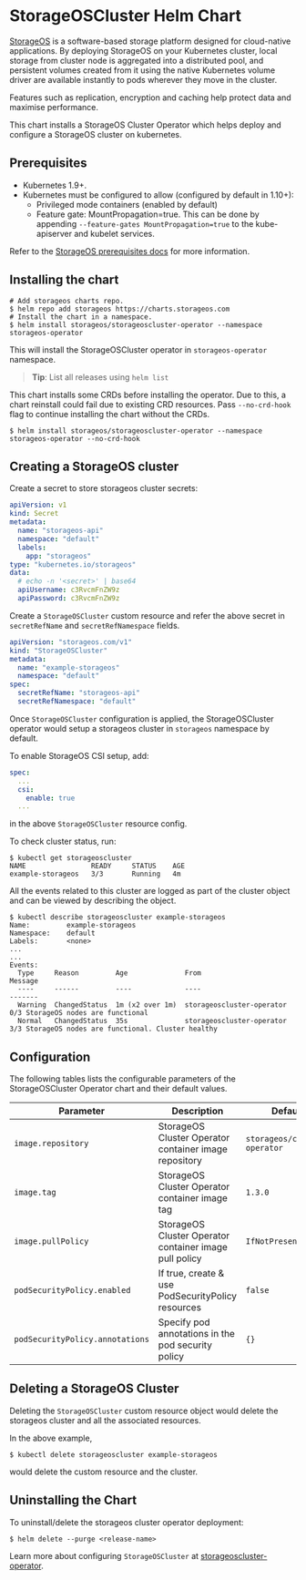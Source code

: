 # StorageOSCluster Helm Chart

[StorageOS](https://storageos.com) is a software-based storage platform designed for cloud-native applications.  By
deploying StorageOS on your Kubernetes cluster, local storage from cluster node is aggregated into a distributed pool,
and persistent volumes created from it using the native Kubernetes volume driver are available instantly to pods
wherever they move in the cluster.

Features such as replication, encryption and caching help protect data and maximise performance.

This chart installs a StorageOS Cluster Operator which helps deploy and
configure a StorageOS cluster on kubernetes.

## Prerequisites

- Kubernetes 1.9+.
- Kubernetes must be configured to allow (configured by default in 1.10+):
    - Privileged mode containers (enabled by default)
    - Feature gate: MountPropagation=true.  This can be done by appending `--feature-gates MountPropagation=true` to the
      kube-apiserver and kubelet services.

Refer to the [StorageOS prerequisites docs](https://docs.storageos.com/docs/prerequisites/overview) for more information.


## Installing the chart

```console
# Add storageos charts repo.
$ helm repo add storageos https://charts.storageos.com
# Install the chart in a namespace.
$ helm install storageos/storageoscluster-operator --namespace storageos-operator
```

This will install the StorageOSCluster operator in `storageos-operator` namespace.

> **Tip**: List all releases using `helm list`

This chart installs some CRDs before installing the operator. Due to this, a
chart reinstall could fail due to existing CRD resources. Pass `--no-crd-hook`
flag to continue installing the chart without the CRDs.

```console
$ helm install storageos/storageoscluster-operator --namespace storageos-operator --no-crd-hook
```


## Creating a StorageOS cluster

Create a secret to store storageos cluster secrets:
```yaml
apiVersion: v1
kind: Secret
metadata:
  name: "storageos-api"
  namespace: "default"
  labels:
    app: "storageos"
type: "kubernetes.io/storageos"
data:
  # echo -n '<secret>' | base64
  apiUsername: c3RvcmFnZW9z
  apiPassword: c3RvcmFnZW9z
```

Create a `StorageOSCluster` custom resource and refer the above secret in
`secretRefName` and `secretRefNamespace` fields.

```yaml
apiVersion: "storageos.com/v1"
kind: "StorageOSCluster"
metadata:
  name: "example-storageos"
  namespace: "default"
spec:
  secretRefName: "storageos-api"
  secretRefNamespace: "default"
```

Once `StorageOSCluster` configuration is applied, the StorageOSCluster operator
would setup a storageos cluster in `storageos` namespace by default.

To enable StorageOS CSI setup, add:
```yaml
spec:
  ...
  csi:
    enable: true
  ...
```
in the above `StorageOSCluster` resource config.

To check cluster status, run:

```
$ kubectl get storageoscluster
NAME                READY     STATUS    AGE
example-storageos   3/3       Running   4m
```

All the events related to this cluster are logged as part of the cluster object
and can be viewed by describing the object.

```
$ kubectl describe storageoscluster example-storageos
Name:         example-storageos
Namespace:    default
Labels:       <none>
...
...
Events:
  Type     Reason         Age              From                       Message
  ----     ------         ----             ----                       -------
  Warning  ChangedStatus  1m (x2 over 1m)  storageoscluster-operator  0/3 StorageOS nodes are functional
  Normal   ChangedStatus  35s              storageoscluster-operator  3/3 StorageOS nodes are functional. Cluster healthy
```

## Configuration

The following tables lists the configurable parameters of the StorageOSCluster
Operator chart and their default values.

Parameter | Description | Default
--------- | ----------- | -------
`image.repository` | StorageOS Cluster Operator container image repository | `storageos/cluster-operator`
`image.tag` | StorageOS Cluster Operator container image tag | `1.3.0`
`image.pullPolicy` | StorageOS Cluster Operator container image pull policy | `IfNotPresent`
`podSecurityPolicy.enabled` | If true, create & use PodSecurityPolicy resources | `false`
`podSecurityPolicy.annotations` | Specify pod annotations in the pod security policy | `{}`


## Deleting a StorageOS Cluster

Deleting the `StorageOSCluster` custom resource object would delete the
storageos cluster and all the associated resources.

In the above example,
```
$ kubectl delete storageoscluster example-storageos
```

would delete the custom resource and the cluster.


## Uninstalling the Chart

To uninstall/delete the storageos cluster operator deployment:

```console
$ helm delete --purge <release-name>
```


Learn more about configuring `StorageOSCluster` at
[storageoscluster-operator](https://github.com/storageos/storageoscluster-operator).
